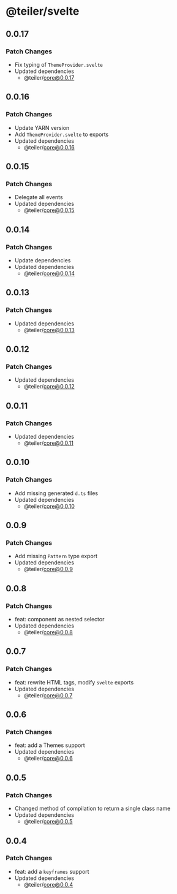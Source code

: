 # @teiler/svelte

## 0.0.17

### Patch Changes

- Fix typing of `ThemeProvider.svelte`
- Updated dependencies
  - @teiler/core@0.0.17

## 0.0.16

### Patch Changes

- Update YARN version
- Add `ThemeProvider.svelte` to exports
- Updated dependencies
  - @teiler/core@0.0.16

## 0.0.15

### Patch Changes

- Delegate all events
- Updated dependencies
  - @teiler/core@0.0.15

## 0.0.14

### Patch Changes

- Update dependencies
- Updated dependencies
  - @teiler/core@0.0.14

## 0.0.13

### Patch Changes

- Updated dependencies
  - @teiler/core@0.0.13

## 0.0.12

### Patch Changes

- Updated dependencies
  - @teiler/core@0.0.12

## 0.0.11

### Patch Changes

- Updated dependencies
  - @teiler/core@0.0.11

## 0.0.10

### Patch Changes

- Add missing generated `d.ts` files
- Updated dependencies
  - @teiler/core@0.0.10

## 0.0.9

### Patch Changes

- Add missing `Pattern` type export
- Updated dependencies
  - @teiler/core@0.0.9

## 0.0.8

### Patch Changes

- feat: component as nested selector
- Updated dependencies
  - @teiler/core@0.0.8

## 0.0.7

### Patch Changes

- feat: rewrite HTML tags, modify `svelte` exports
- Updated dependencies
  - @teiler/core@0.0.7

## 0.0.6

### Patch Changes

- feat: add a Themes support
- Updated dependencies
  - @teiler/core@0.0.6

## 0.0.5

### Patch Changes

- Changed method of compilation to return a single class name
- Updated dependencies
  - @teiler/core@0.0.5

## 0.0.4

### Patch Changes

- feat: add a `keyframes` support
- Updated dependencies
  - @teiler/core@0.0.4
